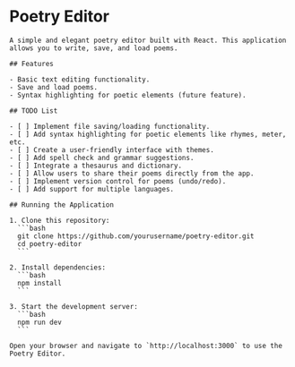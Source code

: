 # Poetry Editor

    A simple and elegant poetry editor built with React. This application allows you to write, save, and load poems.

    ## Features

    - Basic text editing functionality.
    - Save and load poems.
    - Syntax highlighting for poetic elements (future feature).

    ## TODO List

    - [ ] Implement file saving/loading functionality.
    - [ ] Add syntax highlighting for poetic elements like rhymes, meter, etc.
    - [ ] Create a user-friendly interface with themes.
    - [ ] Add spell check and grammar suggestions.
    - [ ] Integrate a thesaurus and dictionary.
    - [ ] Allow users to share their poems directly from the app.
    - [ ] Implement version control for poems (undo/redo).
    - [ ] Add support for multiple languages.

    ## Running the Application

    1. Clone this repository:
      ```bash
      git clone https://github.com/yourusername/poetry-editor.git
      cd poetry-editor
      ```

    2. Install dependencies:
      ```bash
      npm install
      ```

    3. Start the development server:
      ```bash
      npm run dev
      ```

    Open your browser and navigate to `http://localhost:3000` to use the Poetry Editor.
